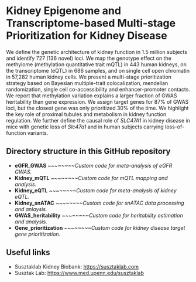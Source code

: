 Kidney Epigenome and Transcriptome-based Multi-stage Prioritization for Kidney Disease
======================================================================================

We define the genetic architecture of kidney function in 1.5 million subjects and identify 727 (136 novel) loci. We map the genotype effect on the methylome (methylation quantitative trait mQTL) in 443 human kidneys, on the transcriptome (eQTL) in 686 samples, and on single cell open chromatin in 57,282 human kidney cells.
We present a multi-stage prioritization strategy based on Bayesian multiple-trait colocalization, mendelian randomization, single cell co-accessibility and enhancer-promoter contacts. We report that methylation variation explains a larger fraction of GWAS heritability than gene expression. We assign target genes for 87% of GWAS loci, but the closest gene was only prioritized 30% of the time. We highlight the key role of proximal tubules and metabolism in kidney function regulation. We further define the causal role of _SLC47A1_ in kidney disease in mice with genetic loss of _Slc47a1_ and in human subjects carrying loss-of-function variants. 


Directory structure in this GitHub repository
----------------------------------------------
- **eGFR_GWAS** *~~~~~~~~Custom code for meta-analysis of eGFR GWAS.*
- **Kidney_mQTL** *~~~~~~~~Custom code for mQTL mapping and analysis.*
- **Kidney_eQTL** *~~~~~~~~Custom code for meta-analysis of kidney eQTL.*
- **Kidney_snATAC** *~~~~~~~~Custom code for snATAC data processing and anlaysis.*
- **GWAS_heritability** *~~~~~~~~Custom code for heritability estimation and analysis.*
- **Gene_prioritization** *~~~~~~~~Custom code for kidney disease target gene prioritization.*


Useful links
------------------
- Susztaklab Kidney Biobank: https://susztaklab.com
- Susztak Lab: https://www.med.upenn.edu/susztaklab
